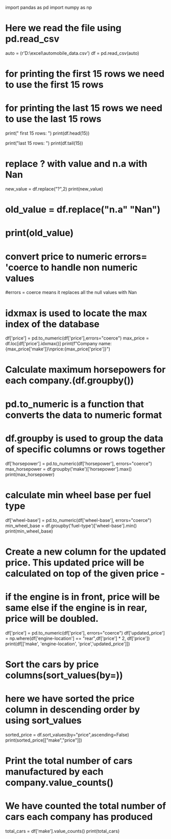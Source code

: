 import pandas as pd
import numpy as np

# Here we read the file using pd.read_csv
auto = (r'D:\excel\automobile_data.csv')
df = pd.read_csv(auto)

# for printing the first 15 rows we need to use the first 15 rows
# for printing the last 15 rows we need to use the last 15 rows
print(" first 15 rows: ")
print(df.head(15))

print("last 15 rows: ")
print(df.tail(15))

# replace ? with value and n.a with Nan
new_value = df.replace("?",2)
print(new_value)

# old_value = df.replace("n.a" "Nan")
# print(old_value)

# convert price to numeric errors= 'coerce to handle non numeric values
#errors = coerce means it replaces all the null values with Nan
# idxmax is used to locate the max index of the database
df['price'] = pd.to_numeric(df['price'],errors="coerce")
max_price = df.loc[df['price'].idxmax()]
print(f"Company name:{max_price['make']}\nprice:{max_price['price']}")

# Calculate maximum horsepowers for each company.(df.groupby())
# pd.to_numeric is a function that converts the data to numeric format
# df.groupby is used to group the data of specific columns or rows together

df['horsepower'] = pd.to_numeric(df['horsepower'], errors="coerce")
max_horsepower = df.groupby('make')['horsepower'].max()
print(max_horsepower)

# calculate min wheel base per fuel type
df['wheel-base'] = pd.to_numeric(df['wheel-base'], errors="coerce")
min_wheel_base = df.groupby('fuel-type')['wheel-base'].min()
print(min_wheel_base)

 # Create a new column for the updated price. This updated price will be calculated on top of the given price -
#  if the engine is in front, price will be same else if the engine is in rear, price will be doubled.

df['price'] = pd.to_numeric(df['price'], errors="coerce")
df['updated_price'] = np.where(df['engine-location'] == "rear",df['price'] * 2, df['price'])
print(df[['make', 'engine-location', 'price','updated_price']])

# Sort the cars by price columns(sort_values(by=))
# here we have sorted the price column in descending order by using sort_values
sorted_price = df.sort_values(by="price",ascending=False)
print(sorted_price[["make","price"]])

# Print the total number of cars manufactured by each company.value_counts()
# We have counted the total number of cars each company has produced
total_cars = df['make'].value_counts()
print(total_cars)



